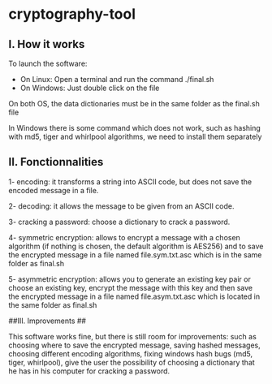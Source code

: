 # cryptography-tool

## I. How it works ##
To launch the software:
- On Linux: Open a terminal and run the command ./final.sh
- On Windows: Just double click on the file

On both OS, the data dictionaries must be in the same folder as the final.sh file

In Windows there is some command which does not work, such as hashing with md5, tiger and whirlpool algorithms, we need to install them separately


## II. Fonctionnalities ##
1- encoding: it transforms a string into ASCII code, but does not save the encoded message in a file.

2- decoding: it allows the message to be given from an ASCII code.

3- cracking a password: choose a dictionary to crack a password.

4- symmetric encryption: allows to encrypt a message with a chosen algorithm (if nothing is chosen, the default algorithm is AES256) and to save the encrypted message in a file named file.sym.txt.asc which is in the same folder as final.sh

5- asymmetric encryption: allows you to generate an existing key pair or choose an existing key, encrypt the message with this key and then save the encrypted message in a file named file.asym.txt.asc which is located in the same folder as final.sh

 ##III. Improvements ##

This software works fine, but there is still room for improvements: such as choosing where to save the encrypted message, saving hashed messages, choosing different encoding algorithms, fixing windows hash bugs (md5, tiger, whirlpool), give the user the possibility of choosing a dictionary that he has in his computer for cracking a password.
